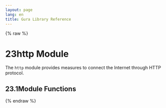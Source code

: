 ```yaml
---
layout: page
lang: en
title: Gura Library Reference
---
```


{% raw %}
<h1><span class="caption-index-1">23</span><a name="anchor-23"></a>http Module</h1>
<p>
The <code>http</code> module provides measures to connect the Internet through HTTP protocol.
</p>
<h2><span class="caption-index-2">23.1</span><a name="anchor-23-1"></a>Module Functions</h2>
<p />

{% endraw %}
